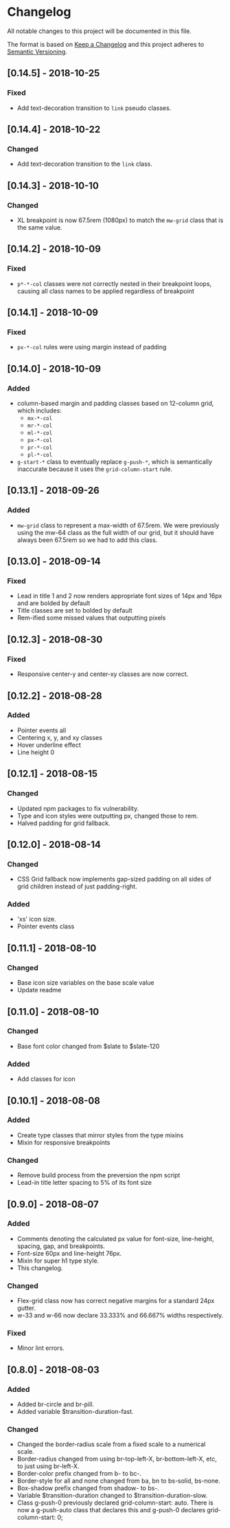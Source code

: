 # Changelog
All notable changes to this project will be documented in this file.

The format is based on [Keep a Changelog](http://keepachangelog.com/en/1.0.0/)
and this project adheres to [Semantic Versioning](http://semver.org/spec/v2.0.0.html).

## [0.14.5] - 2018-10-25
### Fixed
- Add text-decoration transition to `link` pseudo classes.

## [0.14.4] - 2018-10-22
### Changed
- Add text-decoration transition to the `link` class.

## [0.14.3] - 2018-10-10
### Changed
- XL breakpoint is now 67.5rem (1080px) to match the `mw-grid` class that is the same value.

## [0.14.2] - 2018-10-09
### Fixed
- `p*-*-col` classes were not correctly nested in their breakpoint loops, causing all class names to be applied regardless of breakpoint

## [0.14.1] - 2018-10-09
### Fixed
- `px-*-col` rules were using margin instead of padding

## [0.14.0] - 2018-10-09
### Added
- column-based margin and padding classes based on 12-column grid, which includes:
  - `mx-*-col`
  - `mr-*-col`
  - `ml-*-col`
  - `px-*-col`
  - `pr-*-col`
  - `pl-*-col`
- `g-start-*` class to eventually replace `g-push-*`, which is semantically inaccurate because it uses the `grid-column-start` rule.

## [0.13.1] - 2018-09-26
### Added
- `mw-grid` class to represent a max-width of 67.5rem. We were previously using the mw-64 class as the full width of our grid, but it should have always been 67.5rem so we had to add this class.

## [0.13.0] - 2018-09-14
### Fixed
- Lead in title 1 and 2 now renders appropriate font sizes of 14px and 16px and are bolded by default
- Title classes are set to bolded by default
- Rem-ified some missed values that outputting pixels

## [0.12.3] - 2018-08-30
### Fixed
- Responsive center-y and center-xy classes are now correct.

## [0.12.2] - 2018-08-28
### Added
- Pointer events all
- Centering x, y, and xy classes
- Hover underline effect
- Line height 0

## [0.12.1] - 2018-08-15
### Changed
- Updated npm packages to fix vulnerability.
- Type and icon styles were outputting px, changed those to rem.
- Halved padding for grid fallback.

## [0.12.0] - 2018-08-14
### Changed
- CSS Grid fallback now implements gap-sized padding on all sides of grid children instead of just padding-right.

### Added
- 'xs' icon size.
- Pointer events class

## [0.11.1] - 2018-08-10
### Changed
- Base icon size variables on the base scale value
- Update readme

## [0.11.0] - 2018-08-10
### Changed
- Base font color changed from $slate to $slate-120

### Added
- Add classes for icon

## [0.10.1] - 2018-08-08
### Added
- Create type classes that mirror styles from the type mixins
- Mixin for responsive breakpoints

### Changed
- Remove build process from the preversion the npm script
- Lead-in title letter spacing to 5% of its font size

## [0.9.0] - 2018-08-07
### Added
- Comments denoting the calculated px value for font-size, line-height, spacing, gap, and breakpoints.
- Font-size 60px and line-height 76px.
- Mixin for super h1 type style.
- This changelog.

### Changed
- Flex-grid class now has correct negative margins for a standard 24px gutter.
- w-33 and w-66 now declare 33.333% and 66.667% widths respectively.

### Fixed
- Minor lint errors.

## [0.8.0] - 2018-08-03
### Added
- Added br-circle and br-pill.
- Added variable $transition-duration-fast.

### Changed
- Changed the border-radius scale from a fixed scale to a numerical scale.
- Border-radius changed from using br-top-left-X, br-bottom-left-X, etc, to just using br-left-X.
- Border-color prefix changed from b- to bc-.
- Border-style for all and none changed from ba, bn to bs-solid, bs-none.
- Box-shadow prefix changed from shadow- to bs-.
- Variable $transition-duration changed to $transition-duration-slow.
- Class g-push-0 previously declared grid-column-start: auto. There is now a g-push-auto class that declares this and g-push-0 declares grid-column-start: 0;
